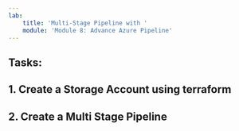 ```yaml
---
lab:
    title: 'Multi-Stage Pipeline with '
    module: 'Module 8: Advance Azure Pipeline'
---
```


## Tasks:

## 1. Create a Storage Account using terraform

## 2. Create a Multi Stage Pipeline
